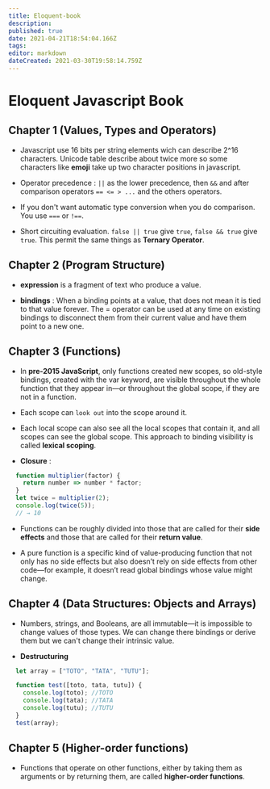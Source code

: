 ```yaml
---
title: Eloquent-book
description: 
published: true
date: 2021-04-21T18:54:04.166Z
tags: 
editor: markdown
dateCreated: 2021-03-30T19:58:14.759Z
---
```


# Eloquent Javascript Book

## Chapter 1 (Values, Types and Operators)

* Javascript use 16 bits per string elements wich can describe 2^16 characters. Unicode table describe about twice more so some characters like **emoji** take up two character positions in javascript.

*  Operator precedence :
`||` as the lower precedence, then `&&` and after comparison operators `== <= > ...` and the others operators.

* If you don't want automatic type conversion when you do comparison. You use `===` or `!==`.

* Short circuiting evaluation. `false || true` give `true`, `false && true` give `true`. This permit the same things as **Ternary Operator**.

## Chapter 2 (Program Structure)

* **expression** is a fragment of text who produce a value.

* **bindings** : When a binding points at a value, that does not mean it is tied to that value forever. The = operator can be used at any time on existing bindings to disconnect them from their current value and have them point to a new one.

## Chapter 3 (Functions)

* In **pre-2015 JavaScript**, only functions created new scopes, so old-style bindings, created with
the var keyword, are visible throughout the whole function that they appear in—or throughout the global scope, if they are not in a function.

* Each scope can `look out` into the scope around it.

* Each local scope can also see all the local scopes that contain it, and all scopes can see the global scope. This approach to binding visibility is called **lexical scoping**.

* **Closure** :

```javascript
  function multiplier(factor) {
    return number => number * factor;
  }
  let twice = multiplier(2);
  console.log(twice(5));
  // → 10
```

* Functions can be roughly divided into those that are called for their **side effects** and those that are called for their **return value**.

* A pure function is a specific kind of value-producing function that not only has no side effects but also doesn’t rely on side effects from other code—for example, it doesn’t read global bindings whose value
might change.

## Chapter 4 (Data Structures: Objects and Arrays)

* Numbers, strings, and Booleans, are all immutable—it is impossible to change values of those types. We can change there bindings or derive them but we can't change their intrinsic value.

* **Destructuring**

```Javascript
  let array = ["TOTO", "TATA", "TUTU"];

  function test([toto, tata, tutu]) {
    console.log(toto); //TOTO
    console.log(tata); //TATA
    console.log(tutu); //TUTU
  }
  test(array);
```

## Chapter 5 (Higher-order functions)

* Functions that operate on other functions, either by taking them as arguments or by returning them, are called **higher-order functions**.

